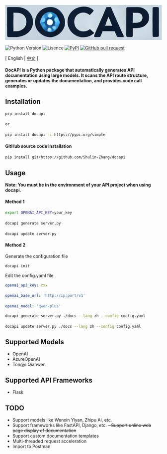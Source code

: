 ![image](assets/logo.png)

![Python Version](https://img.shields.io/badge/python-3.8+-aff.svg)
![Lisence](https://img.shields.io/badge/license-Apache%202-dfd.svg)
[![PyPI](https://img.shields.io/pypi/v/docapi)](https://pypi.org/project/docapi/)
[![GitHub pull request](https://img.shields.io/badge/PRs-welcome-blue)](https://github.com/Shulin-Zhang/docapi/pulls)

\[ English | [中文](README_zh.md) \]

#### DocAPI is a Python package that automatically generates API documentation using large models. It scans the API route structure, generates or updates the documentation, and provides code call examples.

## Installation

```bash
pip install docapi

or

pip install docapi -i https://pypi.org/simple
```

#### GitHub source code installation

```bash
pip install git+https://github.com/Shulin-Zhang/docapi
```

## Usage
**Note: You must be in the environment of your API project when using docapi.**

#### Method 1

```bash
export OPENAI_API_KEY=your_key

docapi generate server.py

docapi update server.py
```

#### Method 2

Generate the configuration file

```bash
docapi init
```

Edit the config.yaml file

```yaml
openai_api_key: xxx

openai_base_url: 'http://ip:port/v1'

openai_model: 'qwen-plus'
```

```bash
docapi generate server.py ./docs --lang zh --config config.yaml

docapi update server.py ./docs --lang zh --config config.yaml
```

## Supported Models
- OpenAI
- AzureOpenAI
- Tongyi Qianwen

## Supported API Frameworks
- Flask

## TODO
- Support models like Wenxin Yiyan, Zhipu AI, etc.
- Support frameworks like FastAPI, Django, etc.
~~- Support online web page display of documentation~~
- Support custom documentation templates
- Multi-threaded request acceleration
- Import to Postman
